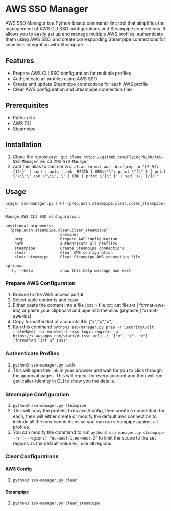 # AWS SSO Manager

AWS SSO Manager is a Python-based command-line tool that simplifies the management of AWS CLI SSO configurations and Steampipe connections. It allows you to easily set up and manage multiple AWS profiles, authenticate them using AWS SSO, and create corresponding Steampipe connections for seamless integration with Steampipe.

## Features

- Prepare AWS CLI SSO configuration for multiple profiles
- Authenticate all profiles using AWS SSO
- Create and update Steampipe connections for each AWS profile
- Clear AWS configuration and Steampipe connection files

## Prerequisites

- Python 3.x
- AWS CLI
- Steampipe

## Installation

1. Clone the repository:
    ``` git clone https://github.com/FlyingPhish/AWS-SSO-Manager && cd AWS-SSO-Manager```
2. Add this alias to bash or zrc: ```alias format-aws-ids="grep -o '[0-9]\{12\}' | sort | uniq | awk 'BEGIN { ORS=\"\"; print \"[\" } { print \"\\\"\" \$0 \"\\\", \" } END { print \"]\" }' | sed 's/, ]/]/'"```

## Usage

```
usage: sso-manager.py [-h] {prep,auth,steampipe,clear,clear_steampipe} ...

Manage AWS CLI SSO configuration.

positional arguments:
  {prep,auth,steampipe,clear,clear_steampipe}
                        commands
    prep                Prepare AWS configuration
    auth                Authenticate all profiles
    steampipe           Create Steampipe connections
    clear               Clear AWS configuration
    clear_steampipe     Clear Steampipe AWS connection file

options:
  -h, --help            show this help message and exit
```
### Prepare AWS Configuration
1. Browse to the AWS access portal
2. Select table contents and copy
3. Either paste the content into a file (cat > file.txt; cat file.txt | format-aws-ids) or paste your clipboard and pipe into the alias (pbpaste | format-aws-ids)
4. Copy formatted list of accounts IDs ["x","x","x"]
5. Run this command ```python3 sso-manager.py prep -r SecurityAudit (roleName) -sr eu-west-2 (sso login region) -u https://x.awsapps.com/start/# (sso url) -i '["x", "x", "x"] (formatted list of IDs)'```

### Authenticate Profiles
1. ```python3 sso-manager.py auth```
2. This will open the link in your browser and wait for you to click through the approval pages. This will repeat for every account and then will run get-caller-identity in CLI to show you the details.

### Steampipe Configuration
1. ```python3 sso-manager.py steampipe```
2. This will copy the profiles from aws/config, then create a connection for each, then will either create or modify the default aws connection to include all the new connections so you can run steampipe against all profiles.
3. You can modify the command to run ```python3 sso-manager.py steampipe -re (--regions) "eu-west-1,eu-west-2"``` to limit the scope to the set regions as the default value will use all regions.

### Clear Configurations
#### AWS Config
1. ```python3 sso-manager.py clear```
#### Steampipe
1. ```python3 sso-manager.py clear_steampipe```